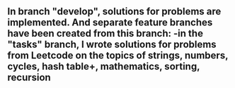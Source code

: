 In branch "develop", solutions for problems are implemented. And separate feature branches have been created from this branch:
-in the "tasks" branch, I wrote solutions for problems from Leetcode on the topics of strings, numbers, cycles, hash table+, mathematics, sorting, recursion
-